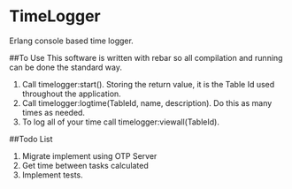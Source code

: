 # TimeLogger
Erlang console based time logger.

##To Use
This software is written with rebar so all compilation and running can be done the standard way.
1. Call timelogger:start(). Storing the return value, it is the Table Id used throughout the application.
2. Call timelogger:logtime(TableId, name, description). Do this as many times as needed.
3. To log all of your time call timelogger:viewall(TableId).

##Todo List
1. Migrate implement using OTP Server
2. Get time between tasks calculated
3. Implement tests.
